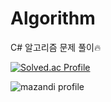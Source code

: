 # Algorithm
C# 알고리즘 문제 풀이🔥

[![Solved.ac Profile](http://mazassumnida.wtf/api/generate_badge?boj=5dxwin)](https://solved.ac/5dxwin)

![mazandi profile](http://mazandi.herokuapp.com/api?handle=djs100201)
